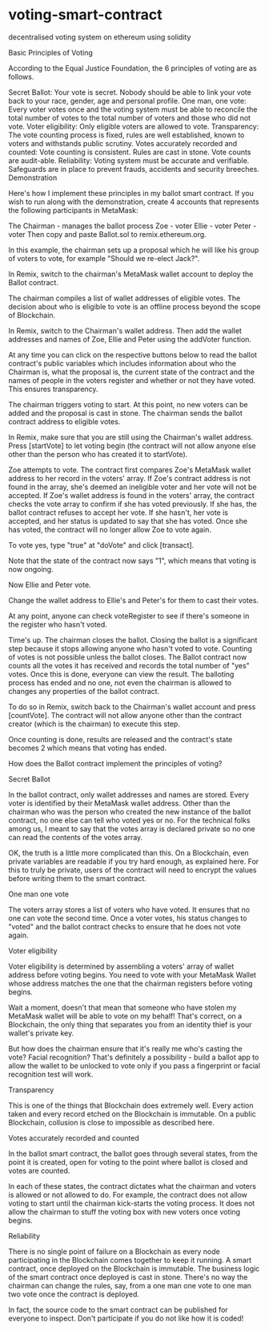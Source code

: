 # voting-smart-contract
decentralised voting system on ethereum using solidity


Basic Principles of Voting

According to the Equal Justice Foundation, the 6 principles of voting are as follows. 

Secret Ballot: Your vote is secret. Nobody should be able to link your vote back to your race, gender, age and personal profile.
One man, one vote: Every voter votes once and the voting system must be able to reconcile the total number of votes to the total number of voters and those who did not vote. 
Voter eligibility: Only eligible voters are allowed to vote.
Transparency: The vote counting process is fixed, rules are well established, known to voters and withstands public scrutiny.
Votes accurately recorded and counted: Vote counting is consistent. Rules are cast in stone. Vote counts are audit-able.
Reliability: Voting system must be accurate and verifiable. Safeguards are in place to prevent frauds, accidents and security breeches.
Demonstration

Here's how I implement these principles in my ballot smart contract. If you wish to run along with the demonstration, create 4 accounts that represents the following participants in MetaMask:

The Chairman - manages the ballot process
Zoe - voter
Ellie - voter
Peter - voter 
Then copy and paste Ballot.sol to remix.ethereum.org.



In this example, the chairman sets up a proposal which he will like his group of voters to vote, for example "Should we re-elect Jack?".



In Remix, switch to the chairman's MetaMask wallet account to deploy the Ballot contract.



The chairman compiles a list of wallet addresses of eligible votes. The decision about who is eligible to vote is an offline process beyond the scope of Blockchain.



In Remix, switch to the Chairman's wallet address. Then add the wallet addresses and names of Zoe, Ellie and Peter using the addVoter function. 



At any time you can click on the respective buttons below to read the ballot contract's public variables which includes information about who the Chairman is, what the proposal is, the current state of the contract and the names of people in the voters register and whether or not they have voted. This ensures transparency. 



The chairman triggers voting to start. At this point, no new voters can be added and the proposal is cast in stone. The chairman sends the ballot contract address to eligible votes.

In Remix, make sure that you are still using the Chairman's wallet address. Press [startVote] to let voting begin (the contract will not allow anyone else other than the person who has created it to startVote).



Zoe attempts to vote. The contract first compares Zoe's MetaMask wallet address to her record in the voters' array. If Zoe's contract address is not found in the array, she's deemed an ineligible voter and her vote will not be accepted. If Zoe's wallet address is found in the voters' array, the contract checks the vote array to confirm if she has voted previously. If she has, the ballot contract refuses to accept her vote. If she hasn't, her vote is accepted, and her status is updated to say that she has voted. Once she has voted, the contract will no longer allow Zoe to vote again.



To vote yes, type "true" at "doVote" and click [transact]. 

Note that the state of the contract now says "1", which means that voting is now ongoing.



Now Ellie and Peter vote.



Change the wallet address to Ellie's and Peter's for them to cast their votes.





At any point, anyone can check voteRegister to see if there's someone in the register who hasn't voted.



Time's up. The chairman closes the ballot. Closing the ballot is a significant step because it stops allowing anyone who hasn't voted to vote. Counting of votes is not possible unless the ballot closes. The Ballot contract now counts all the votes it has received and records the total number of "yes" votes. Once this is done, everyone can view the result. The balloting process has ended and no one, not even the chairman is allowed to changes any properties of the ballot contract. 



To do so in Remix, switch back to the Chairman's wallet account and press [countVote]. The contract will not allow anyone other than the contract creator (which is the chairman) to execute this step.

Once counting is done, results are released and the contract's state becomes 2 which means that voting has ended.



How does the Ballot contract implement the principles of voting?

Secret Ballot

In the ballot contract, only wallet addresses and names are stored. Every voter is identified by their MetaMask wallet address. Other than the chairman who was the person who created the new instance of the ballot contract, no one else can tell who voted yes or no. For the technical folks among us, I meant to say that the votes array is declared private so no one can read the contents of the votes array.

OK, the truth is a little more complicated than this. On a Blockchain, even private variables are readable if you try hard enough, as explained here. For this to truly be private, users of the contract will need to encrypt the values before writing them to the smart contract. 

One man one vote

The voters array stores a list of voters who have voted. It ensures that no one can vote the second time. Once a voter votes, his status changes to "voted" and the ballot contract checks to ensure that he does not vote again.

Voter eligibility

Voter eligibility is determined by assembling a voters' array of wallet address before voting begins. You need to vote with your MetaMask Wallet whose address matches the one that the chairman registers before voting begins.

Wait a moment, doesn't that mean that someone who have stolen my MetaMask wallet will be able to vote on my behalf! That's correct, on a Blockchain, the only thing that separates you from an identity thief is your wallet's private key. 

But how does the chairman ensure that it's really me who's casting the vote? Facial recognition? That's definitely a possibility - build a ballot app to allow the wallet to be unlocked to vote only if you pass a fingerprint or facial recognition test will work.

Transparency

This is one of the things that Blockchain does extremely well. Every action taken and every record etched on the Blockchain is immutable. On a public Blockchain, collusion is close to impossible as described here.

Votes accurately recorded and counted

In the ballot smart contract, the ballot goes through several states, from the point it is created, open for voting to the point where ballot is closed and votes are counted. 

In each of these states, the contract dictates what the chairman and voters is allowed or not allowed to do. For example, the contract does not allow voting to start until the chairman kick-starts the voting process. It does not allow the chairman to stuff the voting box with new voters once voting begins.

Reliability

There is no single point of failure on a Blockchain as every node participating in the Blockchain comes together to keep it running. A smart contract, once deployed on the Blockchain is immutable. The business logic of the smart contract once deployed is cast in stone. There's no way the chairman can change the rules, say, from a one man one vote to one man two vote once the contract is deployed.

In fact, the source code to the smart contract can be published for everyone to inspect. Don't participate if you do not like how it is coded!
